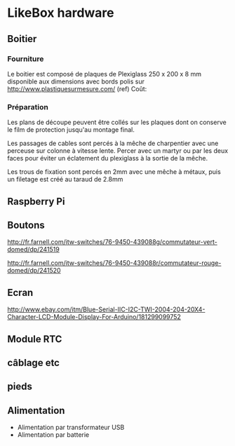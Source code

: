 # LikeBox hardware

## Boitier

### Fourniture

Le boitier est composé de plaques de Plexiglass 250 x 200 x 8 mm 
disponible aux dimensions avec bords polis sur http://www.plastiquesurmesure.com/ (ref)
Coût: 

### Préparation
Les plans de découpe peuvent être collés sur les plaques dont on conserve le film de protection jusqu'au montage final.

Les passages de cables sont percés à la mêche de charpentier avec une perceuse sur colonne à vitesse lente. Percer avec un martyr ou par les deux faces pour éviter un éclatement du plexiglass à la sortie de la mêche.

Les trous de fixation sont percés en 2mm avec une mêche à métaux, puis un filetage est créé au taraud de 2.8mm

## Raspberry Pi

## Boutons

http://fr.farnell.com/itw-switches/76-9450-439088g/commutateur-vert-domed/dp/241519

http://fr.farnell.com/itw-switches/76-9450-439088r/commutateur-rouge-domed/dp/241520

## Ecran

http://www.ebay.com/itm/Blue-Serial-IIC-I2C-TWI-2004-204-20X4-Character-LCD-Module-Display-For-Arduino/181299099752

## Module RTC

## câblage etc

## pieds

## Alimentation

- Alimentation par transformateur USB
- Alimentation par batterie



